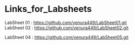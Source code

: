 # Links_for_Labsheets
LabSheet 01 : https://github.com/venura449/LabSheet01.git  
LabSheet 02 : https://github.com/venura449/LabSheet02.git  


LabSheet 04 : https://github.com/venura449/LabSheet05.git
